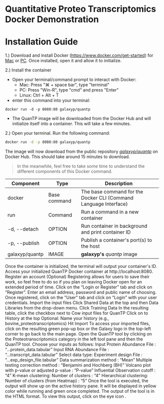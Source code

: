# Quantitative Proteo Transcriptomics Docker Demonstration


# Installation Guide
1.) Download and install Docker (https://www.docker.com/get-started) for [Mac](https://docs.docker.com/docker-for-mac/install/) or [PC](https://docs.docker.com/docker-for-windows/install/). Once installed, open it and allow it to initialize.

2.) Install the container
  - Open your terminal/command prompt to interact with Docker:
    + Mac: Press "⌘ + space bar", type "terminal"
    + PC: Press "Win-R", type "cmd" and press "Enter"
    + Linux: Ctrl + Alt + T
  - enter this command into your terminal:
```
docker run -d -p 8080:80 galaxyp/quantp
```
  - The QuanTP image will be downloaded from the Docker Hub and will initialize itself into a container. This will take a few minutes.


2.) Open your terminal. Run the following command:
```sh
docker run -d -p 8080:80 galaxyp/quantp
```
The image will now download from the public repository [*galaxyp/quantp*](https://hub.docker.com/r/galaxyp/quantp/) on Docker Hub. This should take around 15 minutes to download.

> In the meanwhile, feel free to take some time to understand the different components of this Docker command.

| Component                         | Type         | Description                                                     |
| --------------------------------- | -----------  | --------------------------------------------------------------- |
| docker                            | Base command | The base command for the Docker CLI (Command Language Interface)|
| run                               | Command      | Run a command in a new container                                |
| -d, --detach                      | OPTION       | Run container in background and print container ID              |
| -p, --publish                     | OPTION       | Publish a container's port(s) to the host                       |
| galaxyp/quantp		 | IMAGE        | **galaxyp's** *quantp* image                 |

Once the container is initialized, the terminal will output your container's ID.
Access your initialized QuanTP Docker container at http://localhost:8080.
Register an account (Optional)
Registering allows for users to save their work, so feel free to do so if you plan on leaving Docker open for an extended period of time.
Click on the  “Login or Register” tab and click on “Register”. Enter an email address, password and public name of choosing. 
Once registered, click on the "User" tab and click on “Login” with your user credentials.
Import the input files
Click Shared Data at the top and then Data Libraries from the drop-down menu.
Click Training Data
In the resulting table, click the checkbox next to Cow input files for QuanTP
Click on to History at the top
Optional: Name your history (e.g., bovine_proteotranscriptomics)
Hit Import
To access your imported files, click on the resulting green pop-up box or the Galaxy logo in the top-left corner to go back to the main page.
Open the QuanTP tool by clicking on the Proteotranscriptomics category in the left tool pane and then the QuanTP tool. Choose your inputs as follows:
Input Protein Abundance File : “...protein_data.tabular”
Input RNA Abundance File : “...transcript_data.tabular”
Select data type:
Experiment design File : “...exp_design_file.tabular” 
Data summarization method : “Mean”
Multiple testing correction method : “Benjamini and Hochberg (BH)”
Volcano plot with p-value or adjusted p-value : “P-value”
Influential Observation cutoff : “4”
K-mean clustering: Number of clusters : “4”
Hierarchical clustering: Number of clusters (from Heatmap) : “5”
Once the tool  is executed, the output will show up on the active history pane. It will be displayed in yellow color while running and green once completed. The output of the tool is in the HTML format. To view this output, click on the eye icon .
